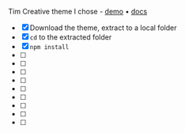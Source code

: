 Tim Creative theme I chose - [demo](https://demos.creative-tim.com/blk-design-system-react/?_ga=2.19067643.291739317.1589642456-1516852971.1589642456#/components) &bull; [docs](https://demos.creative-tim.com/blk-design-system-react/?_ga=2.19067643.291739317.1589642456-1516852971.1589642456#/documentation/build-tools)

- [x] Download the theme, extract to a local folder
- [x] `cd` to the extracted folder
- [x] `npm install`
- [ ] 
- [ ] 
- [ ] 
- [ ] 
- [ ] 
- [ ] 
- [ ] 
- [ ] 
- [ ] 
